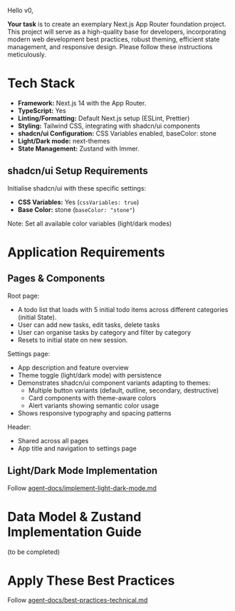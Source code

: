 Hello v0,

**Your task** is to create an exemplary Next.js App Router foundation project. This project will serve as a high-quality base for developers, incorporating modern web development best practices, robust theming, efficient state management, and responsive design. Please follow these instructions meticulously.

# Tech Stack

- **Framework:** Next.js 14 with the App Router.
- **TypeScript:** Yes
- **Linting/Formatting:** Default Next.js setup (ESLint, Prettier)
- **Styling:** Tailwind CSS, integrating with shadcn/ui components
- **shadcn/ui Configuration:** CSS Variables enabled, baseColor: stone
- **Light/Dark mode:** next-themes
- **State Management:** Zustand with Immer.

## shadcn/ui Setup Requirements

Initialise shadcn/ui with these specific settings:
- **CSS Variables:** Yes (`cssVariables: true`)
- **Base Color:** stone (`baseColor: "stone"`) 

Note: Set all available color variables (light/dark modes)

# Application Requirements

## Pages & Components
Root page: 
- A todo list that loads with 5 initial todo items across different categories (initial State). 
- User can add new tasks, edit tasks, delete tasks
- User can organise tasks by category and filter by category
- Resets to initial state on new session.

Settings page:
- App description and feature overview  
- Theme toggle (light/dark mode) with persistence
- Demonstrates shadcn/ui component variants adapting to themes:
  * Multiple button variants (default, outline, secondary, destructive)
  * Card components with theme-aware colors
  * Alert variants showing semantic color usage
- Shows responsive typography and spacing patterns

Header:
- Shared across all pages  
- App title and navigation to settings page

## Light/Dark Mode Implementation

Follow [agent-docs/implement-light-dark-mode.md](/agent-docs/implement-light-dark-mode.md)

# Data Model & Zustand Implementation Guide
(to be completed)

# Apply These Best Practices

Follow [agent-docs/best-practices-technical.md](/agent-docs/best-practices-technical.md)
